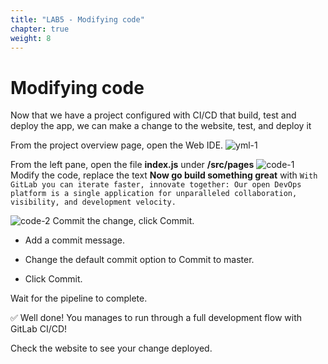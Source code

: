 ```yaml
---
title: "LAB5 - Modifying code"
chapter: true
weight: 8
---
```


# Modifying code

Now that we have a project configured with CI/CD that build, test and deploy the app, we can make a change to the website, test, and deploy it

From the project overview page, open the Web IDE.
![yml-1](/images/yml-1.png)

From the left pane, open the file **index.js** under **/src/pages**
![code-1](/images/code-1.png)
Modify the code, replace the text **Now go build something great** with
`With GitLab you can iterate faster, innovate together: Our open DevOps platform is a single application for unparalleled collaboration, visibility, and development velocity.`

![code-2](/images/code-2.png)
Commit the change, click Commit.

 - Add a commit message.

 - Change the default commit option to Commit to master.

 - Click Commit.

Wait for the pipeline to complete.

:white_check_mark: Well done! You manages to run through a full development flow with GitLab CI/CD!

Check the website to see your change deployed.
